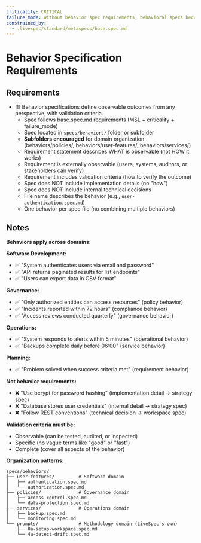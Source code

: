 ```yaml
---
criticality: CRITICAL
failure_mode: Without behavior spec requirements, behavioral specs become implementation details rather than observable outcomes
constrained_by:
  - .livespec/standard/metaspecs/base.spec.md
---
```


# Behavior Specification Requirements

## Requirements
- [!] Behavior specifications define observable outcomes from any perspective, with validation criteria.
  - Spec follows base.spec.md requirements (MSL + criticality + failure_mode)
  - Spec located in `specs/behaviors/` folder or subfolder
  - **Subfolders encouraged** for domain organization (behaviors/policies/, behaviors/user-features/, behaviors/services/)
  - Requirement statement describes WHAT is observable (not HOW it works)
  - Requirement is externally observable (users, systems, auditors, or stakeholders can verify)
  - Requirement includes validation criteria (how to verify the outcome)
  - Spec does NOT include implementation details (no "how")
  - Spec does NOT include internal technical decisions
  - File name describes the behavior (e.g., `user-authentication.spec.md`)
  - One behavior per spec file (no combining multiple behaviors)

## Notes

**Behaviors apply across domains:**

**Software Development:**
- ✅ "System authenticates users via email and password"
- ✅ "API returns paginated results for list endpoints"
- ✅ "Users can export data in CSV format"

**Governance:**
- ✅ "Only authorized entities can access resources" (policy behavior)
- ✅ "Incidents reported within 72 hours" (compliance behavior)
- ✅ "Access reviews conducted quarterly" (governance behavior)

**Operations:**
- ✅ "System responds to alerts within 5 minutes" (operational behavior)
- ✅ "Backups complete daily before 06:00" (service behavior)

**Planning:**
- ✅ "Problem solved when success criteria met" (requirement behavior)

**Not behavior requirements:**
- ❌ "Use bcrypt for password hashing" (implementation detail → strategy spec)
- ❌ "Database stores user credentials" (internal detail → strategy spec)
- ❌ "Follow REST conventions" (technical decision → workspace spec)

**Validation criteria must be:**
- Observable (can be tested, audited, or inspected)
- Specific (no vague terms like "good" or "fast")
- Complete (cover all aspects of the behavior)

**Organization patterns:**
```
specs/behaviors/
├── user-features/         # Software domain
│   ├── authentication.spec.md
│   └── authorization.spec.md
├── policies/              # Governance domain
│   ├── access-control.spec.md
│   └── data-protection.spec.md
├── services/              # Operations domain
│   ├── backup.spec.md
│   └── monitoring.spec.md
└── prompts/               # Methodology domain (LiveSpec's own)
    ├── 0a-setup-workspace.spec.md
    └── 4a-detect-drift.spec.md
```
